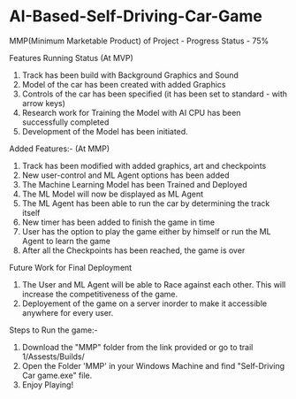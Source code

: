 # AI-Based-Self-Driving-Car-Game
MMP(Minimum Marketable Product) of Project - Progress Status - 75%


Features Running Status (At MVP)

1. Track has been build with Background Graphics and Sound
2. Model of the car has been created with added Graphics
3. Controls of the car has been specified (it has been set to standard - with arrow keys)
4. Research work for Training the Model with AI CPU has been successfully completed
5. Development of the Model has been initiated.

Added Features:- (At MMP)

1. Track has been modified with added graphics, art and checkpoints
2. New user-control and ML Agent options has been added
3. The Machine Learning Model has been Trained and Deployed
4. The ML Model will now be displayed as ML Agent
5. The ML Agent has been able to run the car by determining the track itself
6. New timer has been added to finish the game in time
7. User has the option to play the game either by himself or run the ML Agent to learn the game
8. After all the Checkpoints has been reached, the game is over

Future Work for Final Deployment

1. The User and ML Agent will be able to Race against each other. This will increase the competitiveness of the game.
2. Deployement of the game on a server inorder to make it accessible anywhere for every user.



Steps to Run the game:-

1. Download the "MMP" folder from the link provided or go to trail 1/Assests/Builds/
2. Open the Folder 'MMP' in your Windows Machine and find "Self-Driving Car game.exe" file.
3. Enjoy Playing!
